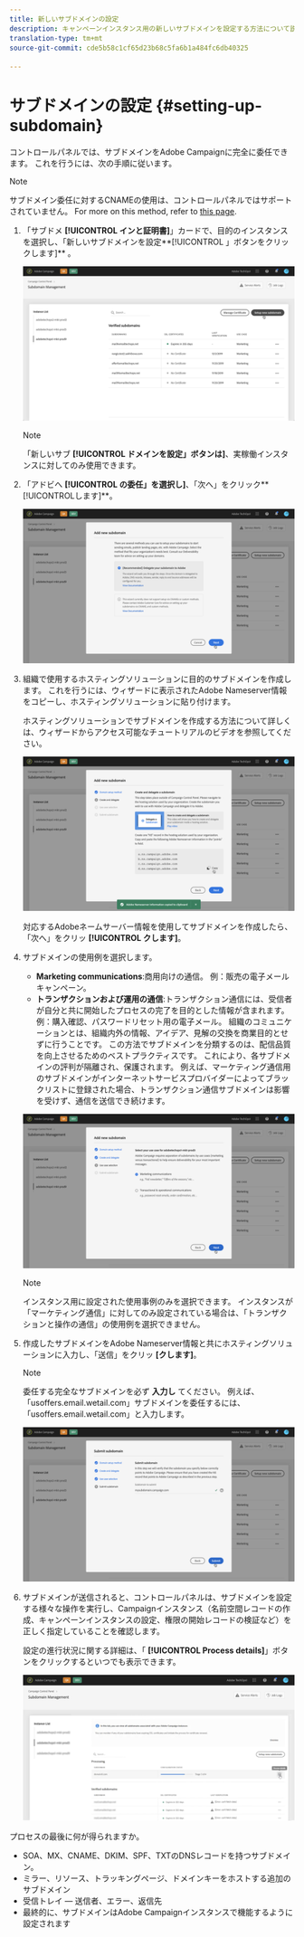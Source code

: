 ```yaml
---
title: 新しいサブドメインの設定
description: キャンペーンインスタンス用の新しいサブドメインを設定する方法について説明します。
translation-type: tm+mt
source-git-commit: cde5b58c1cf65d23b68c5fa6b1a484fc6db40325

---
```



# サブドメインの設定 {#setting-up-subdomain}

コントロールパネルでは、サブドメインをAdobe Campaignに完全に委任できます。 これを行うには、次の手順に従います。

>[!NOTE]
>
>サブドメイン委任に対するCNAMEの使用は、コントロールパネルではサポートされていません。 For more on this method, refer to [this page](https://helpx.adobe.com/campaign/kb/domain-name-delegation.html).

1. 「サブドメ **[!UICONTROL インと証明書]**」カードで、目的のインスタンスを選択し、「新しいサブドメインを設定**[!UICONTROL 」ボタンをクリックします]** 。

   ![](assets/subdomain1.png)

   >[!NOTE]
   >
   >「新しいサブ **[!UICONTROL ドメインを設定」ボタンは]**、実稼働インスタンスに対してのみ使用できます。

1. 「アドビへ **[!UICONTROL の委任」を選択し]**、「次へ」をクリック**[!UICONTROL &#x200B;します]**。

   ![](assets/subdomain3.png)

1. 組織で使用するホスティングソリューションに目的のサブドメインを作成します。 これを行うには、ウィザードに表示されたAdobe Nameserver情報をコピーし、ホスティングソリューションに貼り付けます。

   ホスティングソリューションでサブドメインを作成する方法について詳しくは、ウィザードからアクセス可能なチュートリアルのビデオを参照してください。

   ![](assets/subdomain4.png)

   対応するAdobeネームサーバー情報を使用してサブドメインを作成したら、「次へ」をクリッ **[!UICONTROL クします]**。

1. サブドメインの使用例を選択します。

   * **Marketing communications**:商用向けの通信。 例：販売の電子メールキャンペーン。
   * **トランザクションおよび運用の通信**:トランザクション通信には、受信者が自分と共に開始したプロセスの完了を目的とした情報が含まれます。 例：購入確認、パスワードリセット用の電子メール。 組織のコミュニケーションとは、組織内外の情報、アイデア、見解の交換を商業目的とせずに行うことです。
   この方法でサブドメインを分類するのは、配信品質を向上させるためのベストプラクティスです。 これにより、各サブドメインの評判が隔離され、保護されます。 例えば、マーケティング通信用のサブドメインがインターネットサービスプロバイダーによってブラックリストに登録された場合、トランザクション通信サブドメインは影響を受けず、通信を送信でき続けます。

   ![](assets/subdomain5.png)

   >[!NOTE]
   >
   >インスタンス用に設定された使用事例のみを選択できます。 インスタンスが「マーケティング通信」に対してのみ設定されている場合は、「トランザクションと操作の通信」の使用例を選択できません。

1. 作成したサブドメインをAdobe Nameserver情報と共にホスティングソリューションに入力し、「送信」をクリッ **[クします]**。

   >[!NOTE]
   >
   > 委任する完全なサブドメインを必ず **入力し** てください。 例えば、「usoffers.email.wetail.com」サブドメインを委任するには、「usoffers.email.wetail.com」と入力します。

   ![](assets/subdomain6.png)

1. サブドメインが送信されると、コントロールパネルは、サブドメインを設定する様々な操作を実行し、Campaignインスタンス（名前空間レコードの作成、キャンペーンインスタンスの設定、権限の開始レコードの検証など）を正しく指定していることを確認します。

   設定の進行状況に関する詳細は、「 **[!UICONTROL Process details]**」ボタンをクリックするといつでも表示できます。

   ![](assets/subdomain7.png)

プロセスの最後に何が得られますか。
* SOA、MX、CNAME、DKIM、SPF、TXTのDNSレコードを持つサブドメイン。
* ミラー、リソース、トラッキングページ、ドメインキーをホストする追加のサブドメイン
* 受信トレイ — 送信者、エラー、返信先
* 最終的に、サブドメインはAdobe Campaignインスタンスで機能するように設定されます
